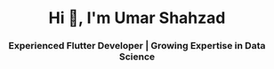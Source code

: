 <h1 align="center">Hi 👋, I'm Umar Shahzad</h1>
<h3 align="center">Experienced Flutter Developer | Growing Expertise in Data Science</h3>

